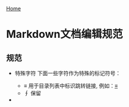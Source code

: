 [Home](index.md)

# Markdown文档编辑规范

## 规范

- 特殊字符
    下面一些字符作为特殊的标记符号：
    + ≡     用于目录列表中标识跳转链接, 例如：<a id="ContentID">[≡](#≡)</a>
    + ∮     保留

- 